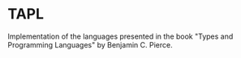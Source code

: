 # TAPL

Implementation of the languages presented in the book "Types and Programming Languages" by Benjamin C. Pierce.
